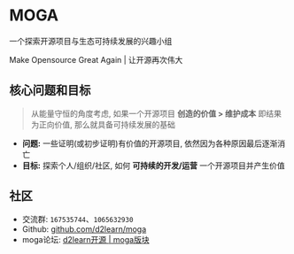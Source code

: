 # MOGA

一个探索开源项目与生态可持续发展的兴趣小组

Make Opensource Great Again | 让开源再次伟大

## 核心问题和目标

> 从能量守恒的角度考虑, 如果一个开源项目 **创造的价值 > 维护成本** 即结果为正向价值, 那么就具备可持续发展的基础

- **问题:** 一些证明(或初步证明)有价值的开源项目, 依然因为各种原因最后逐渐消亡
- **目标:** 探索个人/组织/社区, 如何 **可持续的开发/运营** 一个开源项目并产生价值

## 社区

- 交流群: `167535744`、`1065632930`
- Github: [github.com/d2learn/moga](https://github.com/d2learn/moga)
- moga论坛: [d2learn开源 | moga版块](https://forum.d2learn.org/category/22/moga)